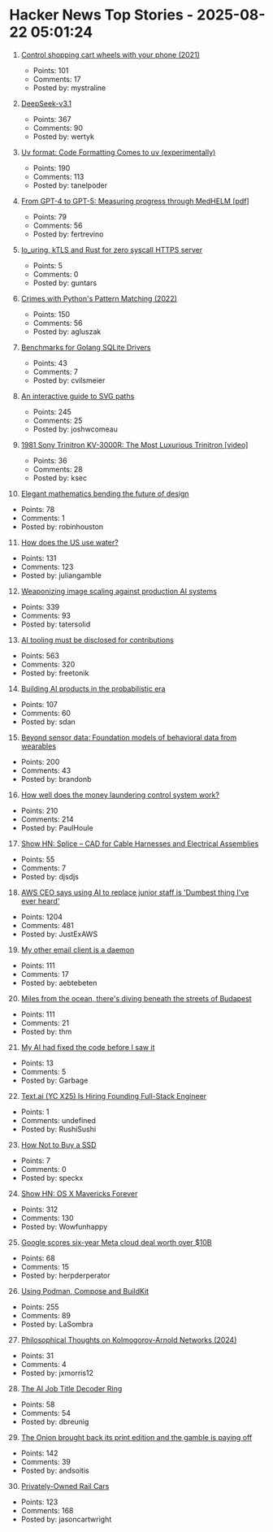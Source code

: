 # Hacker News Top Stories - 2025-08-22 05:01:24

1. [Control shopping cart wheels with your phone (2021)](https://www.begaydocrime.com/)
   - Points: 101
   - Comments: 17
   - Posted by: mystraline

2. [DeepSeek-v3.1](https://api-docs.deepseek.com/news/news250821)
   - Points: 367
   - Comments: 90
   - Posted by: wertyk

3. [Uv format: Code Formatting Comes to uv (experimentally)](https://pydevtools.com/blog/uv-format-code-formatting-comes-to-uv-experimentally/)
   - Points: 190
   - Comments: 113
   - Posted by: tanelpoder

4. [From GPT-4 to GPT-5: Measuring progress through MedHELM [pdf]](https://www.fertrevino.com/docs/gpt5_medhelm.pdf)
   - Points: 79
   - Comments: 56
   - Posted by: fertrevino

5. [Io_uring, kTLS and Rust for zero syscall HTTPS server](https://blog.habets.se/2025/04/io-uring-ktls-and-rust-for-zero-syscall-https-server.html)
   - Points: 5
   - Comments: 0
   - Posted by: guntars

6. [Crimes with Python's Pattern Matching (2022)](https://www.hillelwayne.com/post/python-abc/)
   - Points: 150
   - Comments: 56
   - Posted by: agluszak

7. [Benchmarks for Golang SQLite Drivers](https://github.com/cvilsmeier/go-sqlite-bench)
   - Points: 43
   - Comments: 7
   - Posted by: cvilsmeier

8. [An interactive guide to SVG paths](https://www.joshwcomeau.com/svg/interactive-guide-to-paths/)
   - Points: 245
   - Comments: 25
   - Posted by: joshwcomeau

9. [1981 Sony Trinitron KV-3000R: The Most Luxurious Trinitron [video]](https://www.youtube.com/watch?v=jHG_I-9a7FY)
   - Points: 36
   - Comments: 28
   - Posted by: ksec

10. [Elegant mathematics bending the future of design](https://actu.epfl.ch/news/elegant-mathematics-bending-the-future-of-design/)
   - Points: 78
   - Comments: 1
   - Posted by: robinhouston

11. [How does the US use water?](https://www.construction-physics.com/p/how-does-the-us-use-water)
   - Points: 131
   - Comments: 123
   - Posted by: juliangamble

12. [Weaponizing image scaling against production AI systems](https://blog.trailofbits.com/2025/08/21/weaponizing-image-scaling-against-production-ai-systems/)
   - Points: 339
   - Comments: 93
   - Posted by: tatersolid

13. [AI tooling must be disclosed for contributions](https://github.com/ghostty-org/ghostty/pull/8289)
   - Points: 563
   - Comments: 320
   - Posted by: freetonik

14. [Building AI products in the probabilistic era](https://giansegato.com/essays/probabilistic-era)
   - Points: 107
   - Comments: 60
   - Posted by: sdan

15. [Beyond sensor data: Foundation models of behavioral data from wearables](https://arxiv.org/abs/2507.00191)
   - Points: 200
   - Comments: 43
   - Posted by: brandonb

16. [How well does the money laundering control system work?](https://www.journals.uchicago.edu/doi/10.1086/735665)
   - Points: 210
   - Comments: 214
   - Posted by: PaulHoule

17. [Show HN: Splice – CAD for Cable Harnesses and Electrical Assemblies](https://splice-cad.com)
   - Points: 55
   - Comments: 7
   - Posted by: djsdjs

18. [AWS CEO says using AI to replace junior staff is 'Dumbest thing I've ever heard'](https://www.theregister.com/2025/08/21/aws_ceo_entry_level_jobs_opinion/)
   - Points: 1204
   - Comments: 481
   - Posted by: JustExAWS

19. [My other email client is a daemon](https://feyor.sh/blog/my-other-email-client-is-a-mail-daemon/)
   - Points: 111
   - Comments: 17
   - Posted by: aebtebeten

20. [Miles from the ocean, there's diving beneath the streets of Budapest](https://www.cnn.com/2025/08/18/travel/budapest-diving-molnar-janos-cave)
   - Points: 111
   - Comments: 21
   - Posted by: thm

21. [My AI had fixed the code before I saw it](https://every.to/source-code/my-ai-had-already-fixed-the-code-before-i-saw-it)
   - Points: 13
   - Comments: 5
   - Posted by: Garbage

22. [Text.ai (YC X25) Is Hiring Founding Full-Stack Engineer](https://www.ycombinator.com/companies/text-ai/jobs/OJBr0v2-founding-full-stack-engineer)
   - Points: 1
   - Comments: undefined
   - Posted by: RushiSushi

23. [How Not to Buy a SSD](https://andrei.xyz/post/how-not-to-buy-a-ssd/)
   - Points: 7
   - Comments: 0
   - Posted by: speckx

24. [Show HN: OS X Mavericks Forever](https://mavericksforever.com/)
   - Points: 312
   - Comments: 130
   - Posted by: Wowfunhappy

25. [Google scores six-year Meta cloud deal worth over $10B](https://www.cnbc.com/2025/08/21/google-scores-six-year-meta-cloud-deal-worth-over-10-billion.html)
   - Points: 68
   - Comments: 15
   - Posted by: herpderperator

26. [Using Podman, Compose and BuildKit](https://emersion.fr/blog/2025/using-podman-compose-and-buildkit/)
   - Points: 255
   - Comments: 89
   - Posted by: LaSombra

27. [Philosophical Thoughts on Kolmogorov-Arnold Networks (2024)](https://kindxiaoming.github.io/blog/2024/kolmogorov-arnold-networks/)
   - Points: 31
   - Comments: 4
   - Posted by: jxmorris12

28. [The AI Job Title Decoder Ring](https://www.dbreunig.com/2025/08/21/a-guide-to-ai-titles.html)
   - Points: 58
   - Comments: 54
   - Posted by: dbreunig

29. [The Onion brought back its print edition and the gamble is paying off](https://www.wsj.com/business/media/the-onion-print-subscribers-6c24649c)
   - Points: 142
   - Comments: 39
   - Posted by: andsoitis

30. [Privately-Owned Rail Cars](https://www.amtrak.com/privately-owned-rail-cars)
   - Points: 123
   - Comments: 168
   - Posted by: jasoncartwright

